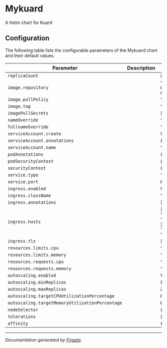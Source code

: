 
Mykuard
===========

A Helm chart for Kuard


## Configuration

The following table lists the configurable parameters of the Mykuard chart and their default values.

| Parameter                | Description             | Default        |
| ------------------------ | ----------------------- | -------------- |
| `replicaCount` |  | `2` |
| `image.repository` |  | `"gcr.io/kuar-demo/kuard-amd64"` |
| `image.pullPolicy` |  | `"IfNotPresent"` |
| `image.tag` |  | `"blue"` |
| `imagePullSecrets` |  | `[]` |
| `nameOverride` |  | `""` |
| `fullnameOverride` |  | `""` |
| `serviceAccount.create` |  | `true` |
| `serviceAccount.annotations` |  | `{}` |
| `serviceAccount.name` |  | `""` |
| `podAnnotations` |  | `{}` |
| `podSecurityContext` |  | `{}` |
| `securityContext` |  | `{}` |
| `service.type` |  | `"ClusterIP"` |
| `service.port` |  | `8080` |
| `ingress.enabled` |  | `true` |
| `ingress.className` |  | `"nginx"` |
| `ingress.annotations` |  | `[]` |
| `ingress.hosts` |  | `[{"host": "kuard.local", "paths": [{"path": "/", "pathType": "Prefix"}]}]` |
| `ingress.tls` |  | `[]` |
| `resources.limits.cpu` |  | `"100m"` |
| `resources.limits.memory` |  | `"128Mi"` |
| `resources.requests.cpu` |  | `"100m"` |
| `resources.requests.memory` |  | `"128Mi"` |
| `autoscaling.enabled` |  | `false` |
| `autoscaling.minReplicas` |  | `1` |
| `autoscaling.maxReplicas` |  | `2` |
| `autoscaling.targetCPUUtilizationPercentage` |  | `80` |
| `autoscaling.targetMemoryUtilizationPercentage` |  | `80` |
| `nodeSelector` |  | `{}` |
| `tolerations` |  | `[]` |
| `affinity` |  | `{}` |



---
_Documentation generated by [Frigate](https://frigate.readthedocs.io)._

